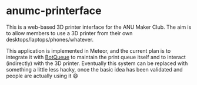 # anumc-printerface

This is a web-based 3D printer interface for the ANU Maker Club. The aim is to allow members to use a 3D printer from their own desktops/laptops/phones/whatever.

This application is implemented in Meteor, and the current plan is to integrate it with [BotQueue](https://www.botqueue.com/) to maintain the print queue itself and to interact (indirectly) with the 3D printer. Eventually this system can be replaced with something a little less hacky, once the basic idea has been validated and people are actually using it :smile:
